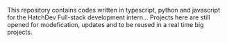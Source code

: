 This repository contains codes written in typescript, python and javascript for the HatchDev Full-stack development intern...
Projects here are still opened for modefication, updates and to be reused in a real time big projects.

